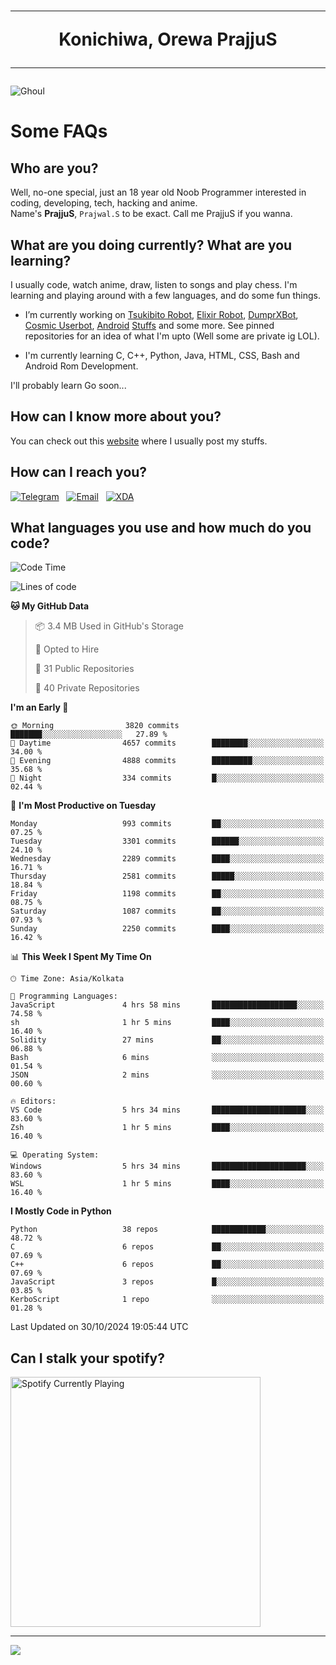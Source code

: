 <h1 align="center"><hr>Konichiwa, Orewa PrajjuS<hr></h1>


<img src="https://telegra.ph/file/6041d22c64479ee5ff802.jpg" alt="Ghoul"/>


<h1>Some FAQs</h1>


<h2>Who are you?</h2>

Well, no-one special, just an 18 year old Noob Programmer interested in coding, developing, tech, hacking and anime.
<br>
Name's <b>PrajjuS</b>, <code>Prajwal.S</code> to be exact. Call me PrajjuS if you wanna.


<h2>What are you doing currently? What are you learning?</h2>

I usually code, watch anime, draw, listen to songs and play chess. I'm learning and playing around with a few languages, and do some fun things.

- I’m currently working on <a href="Https://t.me/PrajjuSAssistantBot">Tsukibito Robot</a>, <a href="https://t.me/projectelixir_bot">Elixir Robot</a>, <a href="https://t.me/DumprXBot">DumprXBot</a>, <a href="https://github.com/SkyLab-Devs/CosmicUserbot">Cosmic Userbot</a>, <a href="https://github.com/Noob-OS">Android</a> <a href="https://github.com/PrajjuS/device_xiaomi_vince">Stuffs</a> and some more. See pinned repositories for an idea of what I'm upto (Well some are private ig LOL).

- I'm currently learning C, C++, Python, Java, HTML, CSS, Bash and Android Rom Development.

I'll probably learn Go soon...


<h2>How can I know more about you?</h2>

You can check out this <a href="https://prajjus.website">website</a> where I usually post my stuffs.


<h2>How can I reach you?</h2>

<a href="https://t.me/PrajjuS"><img src="https://img.shields.io/badge/PrajjuS-2CA5E0?style=flat-square&logo=telegram&logoColor=white" alt="Telegram"/></a>&nbsp;&nbsp;&nbsp;<a href="theprajjus@gmail.com"><img src="https://img.shields.io/badge/theprajjus@gmail.com-D14836?style=flat-square&logo=gmail&logoColor=white" alt="Email"/></a>&nbsp;&nbsp;&nbsp;<a href="https://forum.xda-developers.com/m/prajjus.10388799/"><img src="https://img.shields.io/badge/PrajjuS-F59714?style=flat-square&logo=xda-developers&logoColor=white" alt="XDA"/></a>


<h2>What languages you use and how much do you code?</h2>

<!--START_SECTION:waka-->
![Code Time](http://img.shields.io/badge/Code%20Time-808%20hrs%2035%20mins-blue)

![Lines of code](https://img.shields.io/badge/From%20Hello%20World%20I%27ve%20Written-686.6%20thousand%20lines%20of%20code-blue)

**🐱 My GitHub Data** 

> 📦 3.4 MB Used in GitHub's Storage 
 > 
> 💼 Opted to Hire
 > 
> 📜 31 Public Repositories 
 > 
> 🔑 40 Private Repositories 
 > 
**I'm an Early 🐤** 

```text
🌞 Morning                3820 commits        ███████░░░░░░░░░░░░░░░░░░   27.89 % 
🌆 Daytime                4657 commits        ████████░░░░░░░░░░░░░░░░░   34.00 % 
🌃 Evening                4888 commits        █████████░░░░░░░░░░░░░░░░   35.68 % 
🌙 Night                  334 commits         █░░░░░░░░░░░░░░░░░░░░░░░░   02.44 % 
```
📅 **I'm Most Productive on Tuesday** 

```text
Monday                   993 commits         ██░░░░░░░░░░░░░░░░░░░░░░░   07.25 % 
Tuesday                  3301 commits        ██████░░░░░░░░░░░░░░░░░░░   24.10 % 
Wednesday                2289 commits        ████░░░░░░░░░░░░░░░░░░░░░   16.71 % 
Thursday                 2581 commits        █████░░░░░░░░░░░░░░░░░░░░   18.84 % 
Friday                   1198 commits        ██░░░░░░░░░░░░░░░░░░░░░░░   08.75 % 
Saturday                 1087 commits        ██░░░░░░░░░░░░░░░░░░░░░░░   07.93 % 
Sunday                   2250 commits        ████░░░░░░░░░░░░░░░░░░░░░   16.42 % 
```


📊 **This Week I Spent My Time On** 

```text
🕑︎ Time Zone: Asia/Kolkata

💬 Programming Languages: 
JavaScript               4 hrs 58 mins       ███████████████████░░░░░░   74.58 % 
sh                       1 hr 5 mins         ████░░░░░░░░░░░░░░░░░░░░░   16.40 % 
Solidity                 27 mins             ██░░░░░░░░░░░░░░░░░░░░░░░   06.88 % 
Bash                     6 mins              ░░░░░░░░░░░░░░░░░░░░░░░░░   01.54 % 
JSON                     2 mins              ░░░░░░░░░░░░░░░░░░░░░░░░░   00.60 % 

🔥 Editors: 
VS Code                  5 hrs 34 mins       █████████████████████░░░░   83.60 % 
Zsh                      1 hr 5 mins         ████░░░░░░░░░░░░░░░░░░░░░   16.40 % 

💻 Operating System: 
Windows                  5 hrs 34 mins       █████████████████████░░░░   83.60 % 
WSL                      1 hr 5 mins         ████░░░░░░░░░░░░░░░░░░░░░   16.40 % 
```

**I Mostly Code in Python** 

```text
Python                   38 repos            ████████████░░░░░░░░░░░░░   48.72 % 
C                        6 repos             ██░░░░░░░░░░░░░░░░░░░░░░░   07.69 % 
C++                      6 repos             ██░░░░░░░░░░░░░░░░░░░░░░░   07.69 % 
JavaScript               3 repos             █░░░░░░░░░░░░░░░░░░░░░░░░   03.85 % 
KerboScript              1 repo              ░░░░░░░░░░░░░░░░░░░░░░░░░   01.28 % 
```




 Last Updated on 30/10/2024 19:05:44 UTC
<!--END_SECTION:waka-->


<h2>Can I stalk your spotify?</h2>

<a href="https://open.spotify.com/user/cotgk31v4nhw20gs5adb29jq5"><img src="https://spotify-readme-prajjus.vercel.app/api?theme=dark&rainbow=true" alt="Spotify Currently Playing" width="400px"/></a>


<hr>


<img src="https://komarev.com/ghpvc/?username=prajjus&label=Profile%20Views&color=000000&style=flat">
